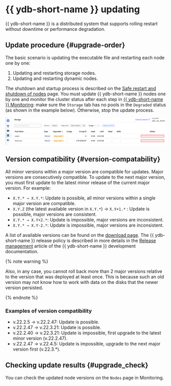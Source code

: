 # {{ ydb-short-name }} updating

{{ ydb-short-name }} is a distributed system that supports rolling restart without downtime or performance degradation.

## Update procedure {#upgrade-order}

The basic scenario is updating the executable file and restarting each node one by one:

1. Updating and restarting storage nodes.
1. Updating and restarting dynamic nodes.

The shutdown and startup process is described on the [Safe restart and shutdown of nodes](../../maintenance/manual/node_restarting.md) page.
You must update {{ ydb-short-name }} nodes one by one and monitor the cluster status after each step in [{{ ydb-short-name }} Monitoring](../../reference/embedded-ui/ydb-monitoring.md): make sure the `Storage` tab has no pools in the `Degraded` status (as shown in the example below). Otherwise, stop the update process.

![Monitoring_storage_state](../../reference/embedded-ui/_assets/monitoring_storage_state.png)

## Version compatibility {#version-compatability}

All minor versions within a major version are compatible for updates. Major versions are consecutively compatible. To update to the next major version, you must first update to the latest minor release of the current major version. For example:

* `X.Y.* → X.Y.*`: Update is possible, all minor versions within a single major version are compatible.
* `X.Y.Z` (the latest available version in `X.Y.*`) → `X.Y+1.*` : Update is possible, major versions are consistent.
* `X.Y.* → X.Y+2.*`: Update is impossible, major versions are inconsistent.
* `X.Y.* → X.Y-2.*`: Update is impossible, major versions are inconsistent.

A list of available versions can be found on the [download page](../../downloads/index.md). The {{ ydb-short-name }} release policy is described in more details in the [Release management](../../contributor/manage-releases.md) article of the {{ ydb-short-name }} development documentation.

{% note warning %}

Also, in any case, you cannot roll back more than 2 major versions relative to the version that was deployed at least once. This is because such an old version may not know how to work with data on the disks that the newer version persisted.

{% endnote %}

### Examples of version compatibility

* v.22.2.5  ->  v.22.2.47: Update is possible.
* v.22.2.47  ->  v.22.3.21: Update is possible.
* v.22.2.40  ->  v.22.3.21: Update is impossible, first upgrade to the latest minor version (v.22.2.47).
* v.22.2.47  ->  v.22.4.5: Update is impossible, upgrade to the next major version first (v.22.3.*).

## Checking update results {#upgrade_check}

You can check the updated node versions on the `Nodes` page in Monitoring.
